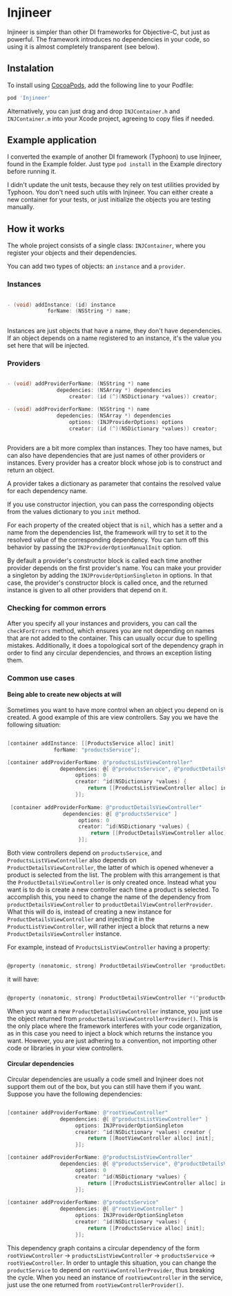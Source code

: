 # Injineer

Injineer is simpler than other DI frameworks for Objective-C, but just as powerful. 
The framework introduces no dependencies in your code, so using it is almost completely transparent (see below).

## Instalation

To install using [CocoaPods](https://github.com/cocoapods/cocoapods), add the following line to your Podfile:

```ruby
pod 'Injineer'
```

Alternatively, you can just drag and drop `INJContainer.h` and `INJContainer.m` into your Xcode project, agreeing to copy files if needed.

## Example application

I converted the example of another DI framework (Typhoon) to use Injineer, found in the Example folder. Just type `pod install` in the Example directory before running it. 

I didn't update the unit tests, because they rely on test utilities provided by Typhoon. You don't need such utils with Injineer. You can either create a new container for your tests, or just initialize the objects you are testing manually.

## How it works

The whole project consists of a single class: `INJContainer`, where you register your objects and their dependencies.

You can add two types of objects: an `instance` and a `provider`.

### Instances

```Objective-C

- (void) addInstance: (id) instance 
             forName: (NSString *) name;
             
```

Instances are just objects that have a name, they don't have dependencies. If an object depends on a name registered to an instance, it's the value you 
set here that will be injected. 

### Providers

```Objective-C

- (void) addProviderForName: (NSString *) name
                depedencies: (NSArray *) dependencies
                    creator: (id (^)(NSDictionary *values)) creator;

- (void) addProviderForName: (NSString *) name
                depedencies: (NSArray *) dependencies
                    options: (INJProviderOptions) options
                    creator: (id (^)(NSDictionary *values)) creator;
                    
```

Providers are a bit more complex than instances. They too have names, but can also have dependencies that are just names of other
providers or instances. Every provider has a creator block whose job is to construct and return an object. 

A provider takes a dictionary as parameter that contains the resolved value for each dependency name. 

If you use constructor injection, you can pass the corresponding objects from the values dictionary to you `init` method. 

For each property of the created object that is `nil`, which has a setter and a name from the dependencies list, the framework will try to set it to the resolved value of the corresponding dependency. You can turn off this behavior by passing the `INJProviderOptionManualInit` option.

By default a provider's constructor block is called each time another provider depends on the first provider's name. You can make your provider a singleton by adding the `INJProviderOptionSingleton` in options. In that case, the provider's constructor block is called once, and the returned instance is given to all other providers that depend on it.

### Checking for common errors

After you specify all your instances and providers, you can call the `checkForErrors` method, which ensures you are not depending on names that are not added to the container. This can usually occur due to spelling mistakes. Additionally, it does a topological sort of the dependency graph in order to find any circular dependencies, and throws an exception listing them.

### Common use cases

#### Being able to create new objects at will

Sometimes you want to have more control when an object you depend on is created. A good example of this are view controllers. 
Say you we have the following situation:

```Objective-C

[container addInstance: [[ProductsService alloc] init] 
               forName: "productsService"];

[container addProviderForName: @"productsListViewController"
                 dependencies: @[ @"productsService", @"productDetailsViewController" ]
                      options: 0
                      creator: ^id(NSDictionary *values) {
                          return [[ProductsListViewController alloc] init];
                      }];
                 
 [container addProviderForName: @"productDetailsViewController"
                  dependencies: @[ @"productsService" ]
                       options: 0
                       creator: ^id(NSDictionary *values) {
                           return [[ProductDetailsViewController alloc] init];
                       }];
```

Both view controllers depend on `productsService`, and `ProductsListViewController` also depends on `ProductDetailsViewController`, the 
latter of which is opened whenever a product is selected from the list. The problem with this arrangement is that the `ProductDetailsViewController`
is only created once. Instead what you want is to do is create a new controller each time a product is selected. To accomplish this,
you need to change the name of the dependency from `productDetailsViewController` to `productDetailViewControllerProvider`. What this will do is, instead of creating a new instance for `ProductDetailsViewController`
and injecting it in the `ProductListViewController`, will rather inject a block that returns a new `ProductDetailsViewController` instance.

For example, instead of `ProductsListViewController` having a property:

```Objective-C

@property (nonatomic, strong) ProductDetailsViewController *productDetailsViewController

```

it will have:

```Objective-C

@property (nonatomic, strong) ProductDetailsViewController *(^productDetailsViewControllerProvider)(void)

```

When you want a new `ProductDetailsViewController` instance, you just use the object returned from `productDetailsViewControllerProvider()`. This is the only place where the framework interferes with your code organization, as in this case you need to inject a block which returns the instance you want. However, you are just adhering to a convention, not importing other code or libraries in your view controllers.

#### Circular dependencies

Circular dependencies are usually a code smell and Injineer does not support them out of the box, but you can still have them if you want. Suppose you have the following dependencies:

```Objective-C

[container addProviderForName: @"rootViewController"
                 dependencies: @[ @"productsListViewController" ]
                      options: INJProviderOptionSingleton
                      creator: ^id(NSDictionary *values) creator {
                          return [[RootViewController alloc] init];
                      }];

[container addProviderForName: @"productsListViewController"
                 dependencies: @[ @"productsService", @"productDetailsViewControllerProvider" ]
                      options: 0
                      creator: ^id(NSDictionary *values) {
                          return [[ProductsListViewController alloc] init];
                      }];
                      
[container addProviderForName: @"productsService"
                 dependencies: @[ @"rootViewController" ]
                      options: INJProviderOptionSingleton
                      creator: ^id(NSDictionary *values) {
                          return [[ProductsService alloc] init];
                      }];
```

This dependency graph contains a circular dependency of the form `rootViewController` -> `productsListViewController` -> `productsService` -> `rootViewController`. In order to untagle this situation, you can change the `productService` to depend on `rootViewControllerProvider`, thus breaking the cycle. When you need an instance of `rootViewController` in the service, just use the one returned from `rootViewControllerProvider()`.
